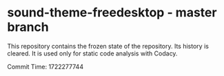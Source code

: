 # sound-theme-freedesktop - master branch

This repository contains the frozen state of the repository.
Its history is cleared. It is used only for static code
analysis with Codacy.

Commit Time: 1722277744